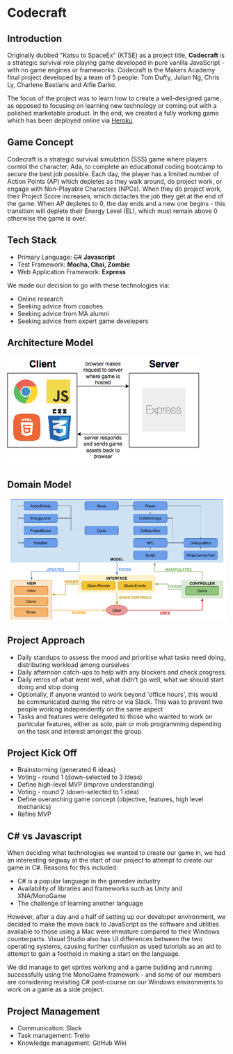 # Codecraft

## Introduction
Originally dubbed "Katsu to SpaceEx" (KTSE) as a project title, **Codecraft** is a strategic survival role playing game developed in pure vanilla JavaScript - with no game engines or frameworks. Codecraft is the Makers Academy final project developed by a team of 5 people: Tom Duffy, Julian Ng, Chris Ly, Charlene Bastians and Alfie Darko.

The focus of the project was to learn how to create a well-designed game, as opposed to focusing on learning new technology or coming out with a polished marketable product. In the end, we created a fully working game which has been deployed online via [Heroku](http://play-codecraft.co.uk).

## Game Concept
Codecraft is a strategic survival simulation (SSS) game where players control the character, Ada, to complete an educational coding bootcamp to secure the best job possible. Each day, the player has a limited number of Action Points (AP) which depletes as they walk around, do project work, or engage with Non-Playable Characters (NPCs). When they do project work, their Project Score increases, which dictactes the job they get at the end of the game. When AP depletes to 0, the day ends and a new one begins - this transition will deplete their Energy Level (EL), which must remain above 0 otherwise the game is over.

## Tech Stack
* Primary Language: <del>C#</del> **Javascript**
* Test Framework: **Mocha, Chai, Zombie**
* Web Application Framework: **Express**

We made our decision to go with these technologies via:
* Online research
* Seeking advice from coaches
* Seeking advice from MA alumni
* Seeking advice from expert game developers

## Architecture Model

![Architecture Model Diagram](readme_diagrams/server_architecture.png)

## Domain Model
![Domain Model](readme_diagrams/domain_model_simplified.png)

## Project Approach

- Daily standups to assess the mood and prioritise what tasks need doing, distributing workload among ourselves
- Daily afternoon catch-ups to help with any blockers and check progress.
- Daily retros of what went well, what didn't go well, what we should start doing and stop doing
- Optionally, if anyone wanted to work beyond 'office hours', this would be communicated during the retro or via Slack. This was to prevent two people working independently on the same aspect
- Tasks and features were delegated to those who wanted to work on particular features, either as solo, pair or mob programming depending on the task and interest amongst the group.

## Project Kick Off
* Brainstorming (generated 6 ideas)
* Voting - round 1 (down-selected to 3 ideas)
* Define high-level MVP (improve understanding)
* Voting - round 2 (down-selected to 1 idea)
* Define overarching game concept (objective, features, high level mechanics)
* Refine MVP

## C# vs Javascript
When deciding what technologies we wanted to create our game in, we had an interesting segway at the start of our project to attempt to create our game in C#. Reasons for this included:

- C# is a popular language in the gamedev industry
- Availability of libraries and frameworks such as Unity and XNA/MonoGame
- The challenge of learning another language

However, after a day and a half of setting up our developer environment, we decided to make the move back to JavaScript as the software and utilities available to those using a Mac were immature compared to their Windows counterparts. Visual Studio also has UI differences between the two operating systems, causing further confusion as used tutorials as an aid to attempt to gain a foothold in making a start on the language.

We did manage to get sprites working and a game building and running successfully using the MonoGame framework - and some of our members are considering revisiting C# post-course on our Windows environments to work on a game as a side project.

## Project Management
- Communication: Slack
- Task management: Trello  
- Knowledge management: GitHub Wiki
